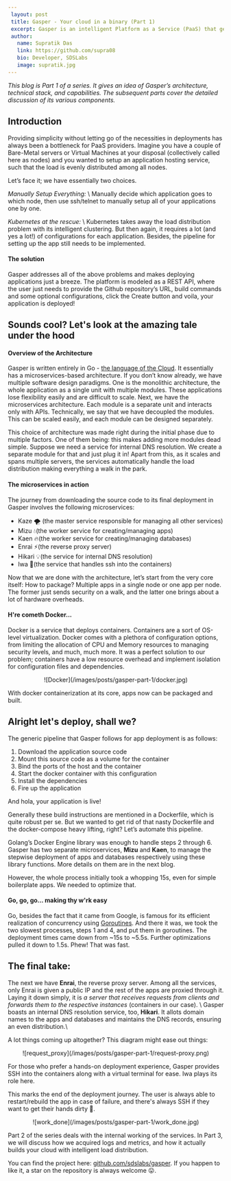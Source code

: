 ```yaml
---
 layout: post
 title: Gasper - Your cloud in a binary (Part 1)
 excerpt: Gasper is an intelligent Platform as a Service (PaaS) that gets rid of all the hassles and makes deploying applications amazingly simple (and fast too!).
 author:
   name: Supratik Das
   link: https://github.com/supra08
   bio: Developer, SDSLabs
   image: supratik.jpg
---
```


*This blog is Part 1 of a series. It gives an idea of Gasper’s architecture, technical stack, and capabilities. The subsequent parts cover the detailed discussion of its various components.*

## Introduction
Providing simplicity without letting go of the necessities in deployments has always been a bottleneck for PaaS providers. Imagine you have a couple of Bare-Metal servers or Virtual Machines at your disposal (collectively called here as nodes) and you wanted to setup an application hosting service, such that the load is evenly distributed among all nodes.

Let’s face it; we have essentially two choices.

*Manually Setup Everything:* \\
Manually decide which application goes to which node, then use ssh/telnet to manually setup all of your applications one by one. 

*Kubernetes at the rescue:* \\
Kubernetes takes away the load distribution problem with its intelligent clustering. But then again, it requires a lot (and yes a lot!) of configurations for each application. Besides, the pipeline for setting up the app still needs to be implemented.

#### The solution
Gasper addresses all of the above problems and makes deploying applications just a breeze. The platform is modeled as a REST API, where the user just needs to provide the Github repository’s URL, build commands and some optional configurations, click the Create button and voila, your application is deployed!

## Sounds cool? Let's look at the amazing tale under the hood

#### Overview of the Architecture
Gasper is written entirely in Go - [the language of the Cloud](https://thenewstack.io/go-the-programming-language-of-the-cloud/). It essentially has a microservices-based architecture. If you don’t know already, we have multiple software design paradigms. One is the monolithic architecture, the whole application as a single unit with multiple modules. These applications lose flexibility easily and are difficult to scale. Next, we have the microservices architecture. Each module is a separate unit and interacts only with APIs. Technically, we say that we have decoupled the modules. This can be scaled easily, and each module can be designed separately.

This choice of architecture was made right during the initial phase due to multiple factors. One of them being: this makes adding more modules dead simple. Suppose we need a service for internal DNS resolution. We create a separate module for that and just plug it in!
Apart from this, as it scales and spans multiple servers, the services automatically handle the load distribution making everything a walk in the park.

#### The microservices in action
The journey from downloading the source code to its final deployment in Gasper involves the following microservices:
* Kaze 🌪 (the master service responsible for managing all other services)
* Mizu 💧(the worker service for creating/managing apps)
* Kaen 🔥(the worker service for creating/managing databases)
* Enrai ⚡️(the reverse proxy server)
* Hikari 💡(the service for internal DNS resolution)
* Iwa 🗿(the service that handles ssh into the containers)

Now that we are done with the architecture, let’s start from the very core itself: How to package? Multiple apps in a single node or one app per node. The former just sends security on a walk, and the latter one brings about a lot of hardware overheads.

#### H're cometh Docker... 
Docker is a service that deploys containers. Containers are a sort of OS-level virtualization. Docker comes with a plethora of configuration options, from limiting the allocation of CPU and Memory resources to managing security levels, and much, much more. It was a perfect solution to our problem; containers have a low resource overhead and implement isolation for configuration files and dependencies.

<div style="display:flex;justify-content:center;" markdown="1">
  ![Docker](/images/posts/gasper-part-1/docker.jpg)
</div>

With docker containerization at its core, apps now can be packaged and built.

## Alright let's deploy, shall we?
The generic pipeline that Gasper follows for app deployment is as follows:
1. Download the application source code
2. Mount this source code as a volume for the container
3. Bind the ports of the host and the container
4. Start the docker container with this configuration
5. Install the dependencies
6. Fire up the application 

And hola, your application is live!

Generally these build instructions are mentioned in a Dockerfile, which is quite robust per se.
But we wanted to get rid of that nasty Dockerfile and the docker-compose heavy lifting, right? Let’s automate this pipeline.

Golang’s Docker Engine library was enough to handle steps 2 through 6. Gasper has two separate microservices, **Mizu** and **Kaen**, to manage the stepwise deployment of apps and databases respectively using these library functions. More details on them are in the next blog.

However, the whole process initially took a whopping 15s, even for simple boilerplate apps. We needed to optimize that.

#### Go, go, go… making thy w'rk easy

Go, besides the fact that it came from Google, is famous for its efficient realization of concurrency using [Goroutines](https://golangbot.com/goroutines/). And there it was, we took the two slowest processes, steps 1 and 4, and put them in goroutines. The deployment times came down from ~15s to ~5.5s. Further optimizations pulled it down to 1.5s. Phew! That was fast.

## The final take:

The next we have **Enrai**, the reverse proxy server. Among all the services, only Enrai is given a public IP and the rest of the apps are proxied through it. Laying it down simply, it is *a server that receives requests from clients and forwards them to the respective instances* (containers in our case). \\
Gasper boasts an internal DNS resolution service, too, **Hikari**. It allots domain names to the apps and databases and maintains the DNS records, ensuring an even distribution.\\

A lot things coming up altogether? This diagram might ease out things:
<div style="display:flex;justify-content:center;" markdown="1">
  ![request_proxy](/images/posts/gasper-part-1/request-proxy.png)
</div>

For those who prefer a hands-on deployment experience, Gasper provides SSH into the containers along with a virtual terminal for ease. Iwa plays its role here.

This marks the end of the deployment journey. The user is always able to restart/rebuild the app in case of failure, and there's always SSH if they want to get their hands dirty 💪.

<div style="display:flex;justify-content:center;" markdown="1">
  ![work_done](/images/posts/gasper-part-1/work_done.jpg)
</div>

Part 2 of the series deals with the internal working of the services. In Part 3, we will discuss how we acquired logs and metrics, and how it actually builds your cloud with intelligent load distribution.

You can find the project here: [github.com/sdslabs/gasper](https://github.com/sdslabs/gasper). If you happen to like it, a star on the repository is always welcome 😛.
